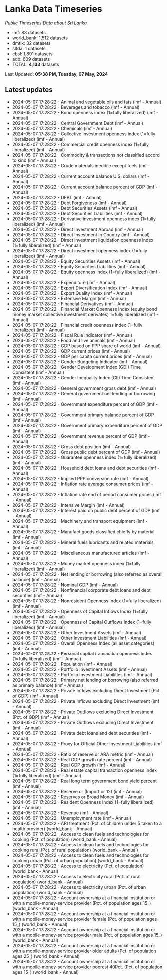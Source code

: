 # Lanka Data Timeseries
*Public Timeseries Data about Sri Lanka*

* imf: 88 datasets
* world_bank: 1,512 datasets
* dmtlk: 32 datasets
* sltda: 1 datasets
* cbsl: 1,891 datasets
* adb: 609 datasets
* TOTAL: **4,133** datasets

Last Updated: **05:38 PM, Tuesday, 07 May, 2024**

## Latest updates

* 2024-05-07 17:28:22 - Animal and vegetable oils and fats (imf - Annual)
* 2024-05-07 17:28:22 - Beverages and tobacco (imf - Annual)
* 2024-05-07 17:28:22 - Bond openness index (1=fully liberalized) (imf - Annual)
* 2024-05-07 17:28:22 - Central Government Debt (imf - Annual)
* 2024-05-07 17:28:22 - Chemicals (imf - Annual)
* 2024-05-07 17:28:22 - Collective investment openness index (1=fully liberalized) (imf - Annual)
* 2024-05-07 17:28:22 - Commercial credit openness index (1=fully liberalized) (imf - Annual)
* 2024-05-07 17:28:22 - Commodity & transactions not classified accord to kind (imf - Annual)
* 2024-05-07 17:28:22 - Crude materials inedible except fuels (imf - Annual)
* 2024-05-07 17:28:22 - Current account balance U.S. dollars (imf - Annual)
* 2024-05-07 17:28:22 - Current account balance percent of GDP (imf - Annual)
* 2024-05-07 17:28:22 - DEBT (imf - Annual)
* 2024-05-07 17:28:22 - Debt Forgiveness (imf - Annual)
* 2024-05-07 17:28:22 - Debt Securities Assets (imf - Annual)
* 2024-05-07 17:28:22 - Debt Securities Liabilities (imf - Annual)
* 2024-05-07 17:28:22 - Derivative investment openness index (1=fully liberalized) (imf - Annual)
* 2024-05-07 17:28:22 - Direct Investment Abroad (imf - Annual)
* 2024-05-07 17:28:22 - Direct Investment In Country (imf - Annual)
* 2024-05-07 17:28:22 - Direct investment liquidation openness index (1=fully liberalized) (imf - Annual)
* 2024-05-07 17:28:22 - Direct investment openness index (1=fully liberalized) (imf - Annual)
* 2024-05-07 17:28:22 - Equity Securities Assets (imf - Annual)
* 2024-05-07 17:28:22 - Equity Securities Liabilities (imf - Annual)
* 2024-05-07 17:28:22 - Equity openness index (1=fully liberalized) (imf - Annual)
* 2024-05-07 17:28:22 - Expenditure (imf - Annual)
* 2024-05-07 17:28:22 - Export Diversification Index (imf - Annual)
* 2024-05-07 17:28:22 - Export Quality Index (imf - Annual)
* 2024-05-07 17:28:22 - Extensive Margin (imf - Annual)
* 2024-05-07 17:28:22 - Financial Derivatives (imf - Annual)
* 2024-05-07 17:28:22 - Financial Market Openness Index (equity bond money market collective investment derivates) 1=fully liberalized (imf - Annual)
* 2024-05-07 17:28:22 - Financial credit openness index (1=fully liberalized) (imf - Annual)
* 2024-05-07 17:28:22 - Fiscal Rule Indicator (imf - Annual)
* 2024-05-07 17:28:22 - Food and live animals (imf - Annual)
* 2024-05-07 17:28:22 - GDP based on PPP share of world (imf - Annual)
* 2024-05-07 17:28:22 - GDP current prices (imf - Annual)
* 2024-05-07 17:28:22 - GDP per capita current prices (imf - Annual)
* 2024-05-07 17:28:22 - Gender Budgeting Indicator (imf - Annual)
* 2024-05-07 17:28:22 - Gender Development Index (GDI) Time Consistent (imf - Annual)
* 2024-05-07 17:28:22 - Gender Inequality Index (GII) Time Consistent (imf - Annual)
* 2024-05-07 17:28:22 - General government gross debt (imf - Annual)
* 2024-05-07 17:28:22 - General government net lending or borrowing (imf - Annual)
* 2024-05-07 17:28:22 - Government expenditure percent of GDP (imf - Annual)
* 2024-05-07 17:28:22 - Government primary balance percent of GDP (imf - Annual)
* 2024-05-07 17:28:22 - Government primary expenditure percent of GDP (imf - Annual)
* 2024-05-07 17:28:22 - Government revenue percent of GDP (imf - Annual)
* 2024-05-07 17:28:22 - Gross debt position (imf - Annual)
* 2024-05-07 17:28:22 - Gross public debt percent of GDP (imf - Annual)
* 2024-05-07 17:28:22 - Guarantee openness index (1=fully liberalized) (imf - Annual)
* 2024-05-07 17:28:22 - Household debt loans and debt securities (imf - Annual)
* 2024-05-07 17:28:22 - Implied PPP conversion rate (imf - Annual)
* 2024-05-07 17:28:22 - Inflation rate average consumer prices (imf - Annual)
* 2024-05-07 17:28:22 - Inflation rate end of period consumer prices (imf - Annual)
* 2024-05-07 17:28:22 - Intensive Margin (imf - Annual)
* 2024-05-07 17:28:22 - Interest paid on public debt percent of GDP (imf - Annual)
* 2024-05-07 17:28:22 - Machinery and transport equipment (imf - Annual)
* 2024-05-07 17:28:22 - Manufact goods classified chiefly by material (imf - Annual)
* 2024-05-07 17:28:22 - Mineral fuels lubricants and related materials (imf - Annual)
* 2024-05-07 17:28:22 - Miscellaneous manufactured articles (imf - Annual)
* 2024-05-07 17:28:22 - Money market openness index (1=fully liberalized) (imf - Annual)
* 2024-05-07 17:28:22 - Net lending or borrowing (also referred as overall balance) (imf - Annual)
* 2024-05-07 17:28:22 - Nominal GDP (imf - Annual)
* 2024-05-07 17:28:22 - Nonfinancial corporate debt loans and debt securities (imf - Annual)
* 2024-05-07 17:28:22 - Nonresident Openness Index (1=fully liberalized) (imf - Annual)
* 2024-05-07 17:28:22 - Openness of Capital Inflows Index (1=fully liberalized) (imf - Annual)
* 2024-05-07 17:28:22 - Openness of Capital Outflows Index (1=fully liberalized) (imf - Annual)
* 2024-05-07 17:28:22 - Other Investment Assets (imf - Annual)
* 2024-05-07 17:28:22 - Other Investment Liabilities (imf - Annual)
* 2024-05-07 17:28:22 - Overall Openness Index (all asset categories) (imf - Annual)
* 2024-05-07 17:28:22 - Personal capital transaction openness index (1=fully liberalized) (imf - Annual)
* 2024-05-07 17:28:22 - Population (imf - Annual)
* 2024-05-07 17:28:22 - Portfolio Investment Assets (imf - Annual)
* 2024-05-07 17:28:22 - Portfolio Investment Liabilities (imf - Annual)
* 2024-05-07 17:28:22 - Primary net lending or borrowing (also referred as primary balance) (imf - Annual)
* 2024-05-07 17:28:22 - Private Inflows excluding Direct Investment (Pct. of GDP) (imf - Annual)
* 2024-05-07 17:28:22 - Private Inflows excluding Direct Investment (imf - Annual)
* 2024-05-07 17:28:22 - Private Outflows excluding Direct Investment (Pct. of GDP) (imf - Annual)
* 2024-05-07 17:28:22 - Private Outflows excluding Direct Investment (imf - Annual)
* 2024-05-07 17:28:22 - Private debt loans and debt securities (imf - Annual)
* 2024-05-07 17:28:22 - Proxy for Official Other Investment Liabilities (imf - Annual)
* 2024-05-07 17:28:22 - Ratio of reserve or ARA metric (imf - Annual)
* 2024-05-07 17:28:22 - Real GDP growth rate percent (imf - Annual)
* 2024-05-07 17:28:22 - Real GDP growth (imf - Annual)
* 2024-05-07 17:28:22 - Real estate capital transaction openness index (1=fully liberalized) (imf - Annual)
* 2024-05-07 17:28:22 - Real long term government bond yield percent (imf - Annual)
* 2024-05-07 17:28:22 - Reserve or (Import or 12) (imf - Annual)
* 2024-05-07 17:28:22 - Reserves or Broad Money (imf - Annual)
* 2024-05-07 17:28:22 - Resident Openness Index (1=fully liberalized) (imf - Annual)
* 2024-05-07 17:28:22 - Revenue (imf - Annual)
* 2024-05-07 17:28:22 - Unemployment rate (imf - Annual)
* 2024-05-07 17:28:22 - ARI treatment (Pct. of children under 5 taken to a health provider) (world_bank - Annual)
* 2024-05-07 17:28:22 - Access to clean fuels and technologies for cooking (Pct. of population) (world_bank - Annual)
* 2024-05-07 17:28:22 - Access to clean fuels and technologies for cooking rural (Pct. of rural population) (world_bank - Annual)
* 2024-05-07 17:28:22 - Access to clean fuels and technologies for cooking urban (Pct. of urban population) (world_bank - Annual)
* 2024-05-07 17:28:22 - Access to electricity (Pct. of population) (world_bank - Annual)
* 2024-05-07 17:28:22 - Access to electricity rural (Pct. of rural population) (world_bank - Annual)
* 2024-05-07 17:28:22 - Access to electricity urban (Pct. of urban population) (world_bank - Annual)
* 2024-05-07 17:28:22 - Account ownership at a financial institution or with a mobile-money-service provider (Pct. of population ages 15_) (world_bank - Annual)
* 2024-05-07 17:28:22 - Account ownership at a financial institution or with a mobile-money-service provider female (Pct. of population ages 15_) (world_bank - Annual)
* 2024-05-07 17:28:22 - Account ownership at a financial institution or with a mobile-money-service provider male (Pct. of population ages 15_) (world_bank - Annual)
* 2024-05-07 17:28:22 - Account ownership at a financial institution or with a mobile-money-service provider older adults (Pct. of population ages 25_) (world_bank - Annual)
* 2024-05-07 17:28:22 - Account ownership at a financial institution or with a mobile-money-service provider poorest 40Pct. (Pct. of population ages 15_) (world_bank - Annual)